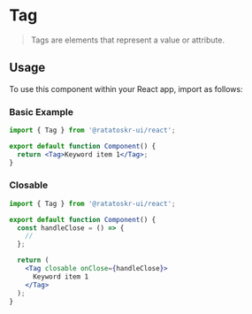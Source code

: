 # Tag

> Tags are elements that represent a value or attribute.

## Usage

To use this component within your React app, import as follows:

### Basic Example

```jsx
import { Tag } from '@ratatoskr-ui/react';

export default function Component() {
  return <Tag>Keyword item 1</Tag>;
}
```

### Closable

```jsx
import { Tag } from '@ratatoskr-ui/react';

export default function Component() {
  const handleClose = () => {
    //
  };

  return (
    <Tag closable onClose={handleClose}>
      Keyword item 1
    </Tag>
  );
}
```
